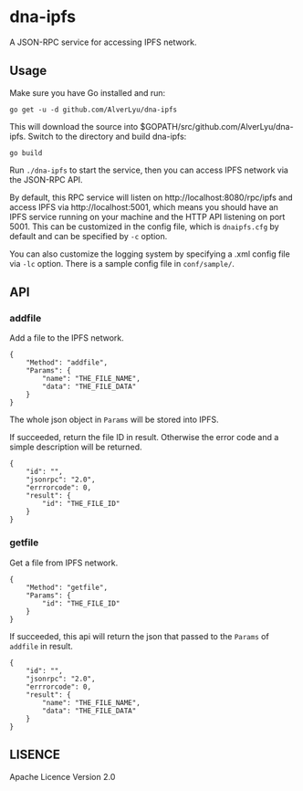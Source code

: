 # dna-ipfs

A JSON-RPC service for accessing IPFS network.

## Usage

Make sure you have Go installed and run:

    go get -u -d github.com/AlverLyu/dna-ipfs

This will download the source into $GOPATH/src/github.com/AlverLyu/dna-ipfs.
Switch to the directory and build dna-ipfs:

    go build

Run `./dna-ipfs` to start the service, then you can access IPFS network
via the JSON-RPC API.

By default, this RPC service will listen on http://localhost:8080/rpc/ipfs and
access IPFS via http://localhost:5001, which means you should have an IPFS
service running on your machine and the HTTP API listening on port 5001. This
can be customized in the config file, which is `dnaipfs.cfg` by default and can
be specified by `-c` option.

You can also customize the logging system by specifying a .xml config file via
`-lc` option. There is a sample config file in `conf/sample/`.

## API

### addfile

Add a file to the IPFS network.

```
{
    "Method": "addfile",
    "Params": {
        "name": "THE_FILE_NAME",
        "data": "THE_FILE_DATA"
    }
}
```

The whole json object in `Params` will be stored into IPFS.

If succeeded, return the file ID in result. Otherwise the error code and a
simple description will be returned.
```
{
    "id": "",
    "jsonrpc": "2.0",
    "errrorcode": 0,
    "result": {
        "id": "THE_FILE_ID"
    }
}   
```

### getfile

Get a file from IPFS network.
```
{
    "Method": "getfile",
    "Params": {
        "id": "THE_FILE_ID"
    }
}
```

If succeeded, this api will return the json that passed to the `Params` of
`addfile` in result.
```
{
    "id": "",
    "jsonrpc": "2.0",
    "errrorcode": 0,
    "result": {
        "name": "THE_FILE_NAME",
        "data": "THE_FILE_DATA"
    }
}   
```

## LISENCE

Apache Licence Version 2.0
